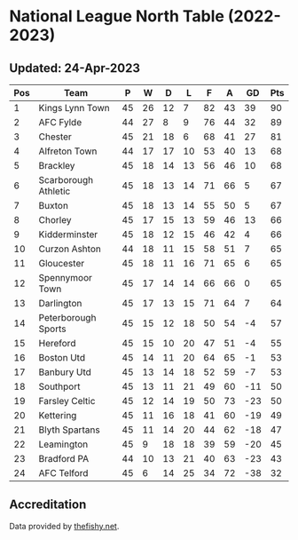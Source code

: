 # National League North Table (2022-2023)
## Updated: 24-Apr-2023

| Pos | Team | P | W | D | L | F | A | GD | Pts |
| --- | --- | --- | --- | --- | --- | --- | --- | --- | --- |
| 1 | Kings Lynn Town | 45 | 26 | 12 | 7 | 82 | 43 | 39 | 90 |
| 2 | AFC Fylde | 44 | 27 | 8 | 9 | 76 | 44 | 32 | 89 |
| 3 | Chester | 45 | 21 | 18 | 6 | 68 | 41 | 27 | 81 |
| 4 | Alfreton Town | 44 | 17 | 17 | 10 | 53 | 40 | 13 | 68 |
| 5 | Brackley | 45 | 18 | 14 | 13 | 56 | 46 | 10 | 68 |
| 6 | Scarborough Athletic | 45 | 18 | 13 | 14 | 71 | 66 | 5 | 67 |
| 7 | Buxton | 45 | 18 | 13 | 14 | 55 | 50 | 5 | 67 |
| 8 | Chorley | 45 | 17 | 15 | 13 | 59 | 46 | 13 | 66 |
| 9 | Kidderminster | 45 | 18 | 12 | 15 | 46 | 42 | 4 | 66 |
| 10 | Curzon Ashton | 44 | 18 | 11 | 15 | 58 | 51 | 7 | 65 |
| 11 | Gloucester | 45 | 18 | 11 | 16 | 71 | 65 | 6 | 65 |
| 12 | Spennymoor Town | 45 | 17 | 14 | 14 | 66 | 66 | 0 | 65 |
| 13 | Darlington | 45 | 17 | 13 | 15 | 71 | 64 | 7 | 64 |
| 14 | Peterborough Sports | 45 | 15 | 12 | 18 | 50 | 54 | -4 | 57 |
| 15 | Hereford | 45 | 15 | 10 | 20 | 47 | 51 | -4 | 55 |
| 16 | Boston Utd | 45 | 14 | 11 | 20 | 64 | 65 | -1 | 53 |
| 17 | Banbury Utd | 45 | 13 | 14 | 18 | 52 | 59 | -7 | 53 |
| 18 | Southport | 45 | 13 | 11 | 21 | 49 | 60 | -11 | 50 |
| 19 | Farsley Celtic | 45 | 12 | 14 | 19 | 50 | 73 | -23 | 50 |
| 20 | Kettering | 45 | 11 | 16 | 18 | 41 | 60 | -19 | 49 |
| 21 | Blyth Spartans | 45 | 11 | 14 | 20 | 44 | 62 | -18 | 47 |
| 22 | Leamington | 45 | 9 | 18 | 18 | 39 | 59 | -20 | 45 |
| 23 | Bradford PA | 44 | 10 | 13 | 21 | 40 | 63 | -23 | 43 |
| 24 | AFC Telford | 45 | 6 | 14 | 25 | 34 | 72 | -38 | 32 |

## Accreditation 

Data provided by [thefishy.net](https://www.thefishy.net/).